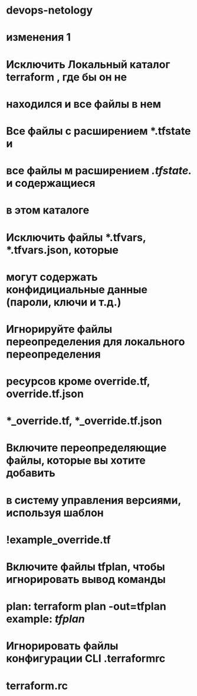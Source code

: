 # devops-netology
# изменения 1
# Исключить Локальный каталог terraform , где бы он не
# находился и все файлы в нем
# Все файлы с расширением *.tfstate и
# все файлы м расширением *.tfstate.* и содержащиеся 
# в этом каталоге
# Исключить файлы *.tfvars, *.tfvars.json, которые 
# могут содержать конфидициальные данные (пароли, ключи и т.д.)
# Игнорируйте файлы переопределения для локального переопределения 
# ресурсов кроме override.tf, override.tf.json
# *_override.tf, *_override.tf.json
# Включите переопределяющие файлы, которые вы хотите добавить 
# в систему управления версиями, используя шаблон
# !example_override.tf
# Включите файлы tfplan, чтобы игнорировать вывод команды
# plan: terraform plan -out=tfplan example: *tfplan*
# Игнорировать файлы конфигурации CLI .terraformrc
# terraform.rc